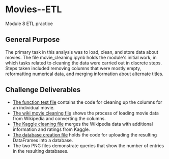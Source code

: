 # Movies--ETL
Module 8 ETL practice

## General Purpose
The primary task in this analysis was to load, clean, and store data about movies.
The file movie_cleaning.ipynb holds the module's initial work, in which tasks related to cleaning the data were carried out in discrete steps.
Steps taken included removing columns that were mostly empty, reformatting numerical data, and merging information about alternate titles.

## Challenge Deliverables
- [The function test file](ETL_function_test.ipynb) contains the code for cleaning up the columns for an individual movie.
- [The wiki movie cleaning file](ETL_clean_wiki_movies.ipynb) shows the process of loading movie data from Wikipedia and converting the columns.
- [The Kaggle cleaning file](ETL_clean_kaggle_data.ipynb) merges the Wikipedia data with additional information and ratings from Kaggle.
- [The database creation file](ETL_create_database.ipynb) holds the code for uploading the resulting DataFrames into a database.
- The two PNG files demonstrate queries that show the number of entries in the resulting databases.

